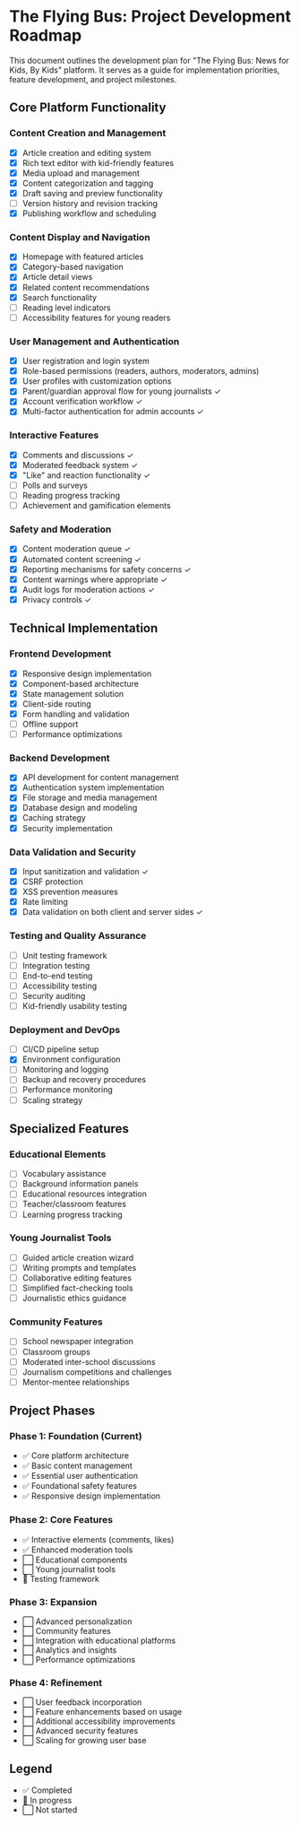 
# The Flying Bus: Project Development Roadmap

This document outlines the development plan for "The Flying Bus: News for Kids, By Kids" platform. It serves as a guide for implementation priorities, feature development, and project milestones.

## Core Platform Functionality

### Content Creation and Management

- [x] Article creation and editing system
- [x] Rich text editor with kid-friendly features
- [x] Media upload and management
- [x] Content categorization and tagging
- [x] Draft saving and preview functionality
- [ ] Version history and revision tracking
- [x] Publishing workflow and scheduling

### Content Display and Navigation

- [x] Homepage with featured articles
- [x] Category-based navigation
- [x] Article detail views
- [x] Related content recommendations
- [x] Search functionality
- [ ] Reading level indicators
- [ ] Accessibility features for young readers

### User Management and Authentication

- [x] User registration and login system
- [x] Role-based permissions (readers, authors, moderators, admins)
- [x] User profiles with customization options
- [x] Parent/guardian approval flow for young journalists ✓
- [x] Account verification workflow ✓
- [x] Multi-factor authentication for admin accounts ✓

### Interactive Features

- [x] Comments and discussions ✓
- [x] Moderated feedback system ✓
- [x] "Like" and reaction functionality ✓
- [ ] Polls and surveys
- [ ] Reading progress tracking
- [ ] Achievement and gamification elements

### Safety and Moderation

- [x] Content moderation queue ✓
- [x] Automated content screening ✓
- [x] Reporting mechanisms for safety concerns ✓
- [x] Content warnings where appropriate ✓
- [x] Audit logs for moderation actions ✓
- [x] Privacy controls ✓

## Technical Implementation

### Frontend Development

- [x] Responsive design implementation
- [x] Component-based architecture
- [x] State management solution
- [x] Client-side routing
- [x] Form handling and validation
- [ ] Offline support
- [ ] Performance optimizations

### Backend Development

- [x] API development for content management
- [x] Authentication system implementation
- [x] File storage and media management
- [x] Database design and modeling
- [x] Caching strategy
- [x] Security implementation

### Data Validation and Security

- [x] Input sanitization and validation ✓
- [x] CSRF protection
- [x] XSS prevention measures
- [x] Rate limiting
- [x] Data validation on both client and server sides ✓

### Testing and Quality Assurance

- [ ] Unit testing framework
- [ ] Integration testing
- [ ] End-to-end testing
- [ ] Accessibility testing
- [ ] Security auditing
- [ ] Kid-friendly usability testing

### Deployment and DevOps

- [ ] CI/CD pipeline setup
- [x] Environment configuration
- [ ] Monitoring and logging
- [ ] Backup and recovery procedures
- [ ] Performance monitoring
- [ ] Scaling strategy

## Specialized Features

### Educational Elements

- [ ] Vocabulary assistance
- [ ] Background information panels
- [ ] Educational resources integration
- [ ] Teacher/classroom features
- [ ] Learning progress tracking

### Young Journalist Tools

- [ ] Guided article creation wizard
- [ ] Writing prompts and templates
- [ ] Collaborative editing features
- [ ] Simplified fact-checking tools
- [ ] Journalistic ethics guidance

### Community Features

- [ ] School newspaper integration
- [ ] Classroom groups
- [ ] Moderated inter-school discussions
- [ ] Journalism competitions and challenges
- [ ] Mentor-mentee relationships

## Project Phases

### Phase 1: Foundation (Current)

- ✅ Core platform architecture
- ✅ Basic content management
- ✅ Essential user authentication
- ✅ Foundational safety features
- ✅ Responsive design implementation

### Phase 2: Core Features

- ✅ Interactive elements (comments, likes)
- ✅ Enhanced moderation tools
- ⬜ Educational components
- ⬜ Young journalist tools
- 🔄 Testing framework

### Phase 3: Expansion

- ⬜ Advanced personalization
- ⬜ Community features
- ⬜ Integration with educational platforms
- ⬜ Analytics and insights
- ⬜ Performance optimizations

### Phase 4: Refinement

- ⬜ User feedback incorporation
- ⬜ Feature enhancements based on usage
- ⬜ Additional accessibility improvements
- ⬜ Advanced security features
- ⬜ Scaling for growing user base

## Legend
- ✅ Completed
- 🔄 In progress
- ⬜ Not started
